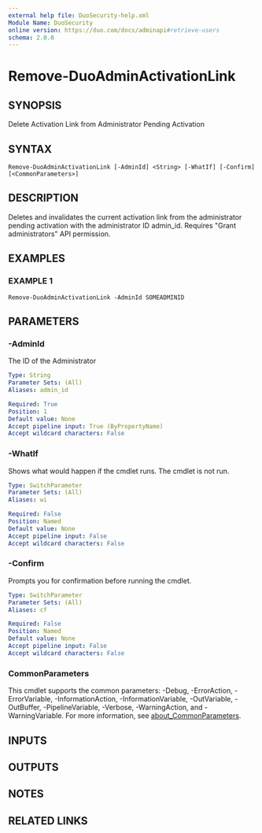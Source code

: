 ```yaml
---
external help file: DuoSecurity-help.xml
Module Name: DuoSecurity
online version: https://duo.com/docs/adminapi#retrieve-users
schema: 2.0.0
---
```


# Remove-DuoAdminActivationLink

## SYNOPSIS
Delete Activation Link from Administrator Pending Activation

## SYNTAX

```
Remove-DuoAdminActivationLink [-AdminId] <String> [-WhatIf] [-Confirm] [<CommonParameters>]
```

## DESCRIPTION
Deletes and invalidates the current activation link from the administrator pending activation with the administrator ID admin_id.
Requires "Grant administrators" API permission.

## EXAMPLES

### EXAMPLE 1
```
Remove-DuoAdminActivationLink -AdminId SOMEADMINID
```

## PARAMETERS

### -AdminId
The ID of the Administrator

```yaml
Type: String
Parameter Sets: (All)
Aliases: admin_id

Required: True
Position: 1
Default value: None
Accept pipeline input: True (ByPropertyName)
Accept wildcard characters: False
```

### -WhatIf
Shows what would happen if the cmdlet runs.
The cmdlet is not run.

```yaml
Type: SwitchParameter
Parameter Sets: (All)
Aliases: wi

Required: False
Position: Named
Default value: None
Accept pipeline input: False
Accept wildcard characters: False
```

### -Confirm
Prompts you for confirmation before running the cmdlet.

```yaml
Type: SwitchParameter
Parameter Sets: (All)
Aliases: cf

Required: False
Position: Named
Default value: None
Accept pipeline input: False
Accept wildcard characters: False
```

### CommonParameters
This cmdlet supports the common parameters: -Debug, -ErrorAction, -ErrorVariable, -InformationAction, -InformationVariable, -OutVariable, -OutBuffer, -PipelineVariable, -Verbose, -WarningAction, and -WarningVariable. For more information, see [about_CommonParameters](http://go.microsoft.com/fwlink/?LinkID=113216).

## INPUTS

## OUTPUTS

## NOTES

## RELATED LINKS

